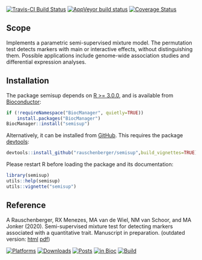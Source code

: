 
<!-- README.md is generated from README.Rmd. Please edit that file -->

[![Travis-CI Build
Status](https://travis-ci.org/rauschenberger/semisup.svg?branch=master)](https://travis-ci.org/rauschenberger/semisup)
[![AppVeyor build
status](https://ci.appveyor.com/api/projects/status/github/rauschenberger/semisup?svg=true)](https://ci.appveyor.com/project/rauschenberger/semisup)
[![Coverage
Status](https://codecov.io/github/rauschenberger/semisup/coverage.svg?branch=master)](https://codecov.io/github/rauschenberger/semisup?branch=master)

## Scope

Implements a parametric semi-supervised mixture model. The permutation
test detects markers with main or interactive effects, without
distinguishing them. Possible applications include genome-wide
association studies and differential expression analyses.

## Installation

The package semisup depends on [R
\>= 3.0.0](https://cran.r-project.org/), and is available from
[Bioconductor](http://bioconductor.org/packages/semisup/):

``` r
if (!requireNamespace("BiocManager", quietly=TRUE))
    install.packages("BiocManager")
BiocManager::install("semisup")
```

Alternatively, it can be installed from
[GitHub](https://github.com/rauschenberger/semisup). This requires the
package [devtools](https://CRAN.R-project.org/package=devtools):

``` r
devtools::install_github("rauschenberger/semisup",build_vignettes=TRUE)
```

Please restart R before loading the package and its documentation:

``` r
library(semisup)
utils::help(semisup)
utils::vignette("semisup")
```

## Reference

A Rauschenberger, RX Menezes, MA van de Wiel, NM van Schoor, and MA
Jonker (2020). Semi-supervised mixture test for detecting markers
associated with a quantitative trait. Manuscript in preparation.
(outdated version: [html](https://arxiv.org/abs/1805.09175)
[pdf](https://arxiv.org/pdf/1805.09175))

[![Platforms](http://www.bioconductor.org/shields/availability/devel/semisup.svg)](http://bioconductor.org/packages/devel/bioc/html/semisup.html#archives)
[![Downloads](http://www.bioconductor.org/shields/downloads/semisup.svg)](http://bioconductor.org/packages/stats/bioc/semisup/)
[![Posts](http://www.bioconductor.org/shields/posts/semisup.svg)](https://support.bioconductor.org/t/semisup/)
[![in
Bioc](http://www.bioconductor.org/shields/years-in-bioc/semisup.svg)](http://bioconductor.org/packages/devel/bioc/html/semisup.html#since)
[![Build](http://www.bioconductor.org/shields/build/devel/bioc/semisup.svg)](http://bioconductor.org/checkResults/devel/bioc-LATEST/semisup/)
